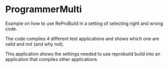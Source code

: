 # ProgrammerMulti
Example on how to use ReProBuild in a setting of selecting right and wrong code.

The code compiles 4 different test applications and shows which one are valid and not (and why not).

This application shows the settings needed to use reprobuild build into an application that compiles other applications.
